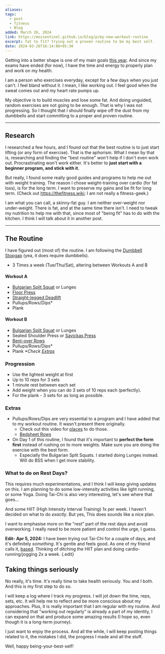 ```yaml
---
aliases: 
tags:
  - post
  - fitness
  - Blog
added: March 26, 2024
link: https://moisentinel.github.io/blog/p/my-new-workout-routine
excerpt: fat to fit? trying out a proven routine to be my best self.
date: 2024-03-26T16:14:08+05:30
---
```

Getting into a better shape is one of my main goals [this year](https://moisentinel.github.io/about/#this-year). And since my exams have ended (for now), I have the time and energy to properly plan and work on my health.

I am a person who exercises everyday, except for a few days when you just can't. I feel bland without it. I mean, I like working out. I feel good when the sweat comes out and my heart rate pumps up.

My objective is to build muscles and lose some fat. And doing unguided, random exercises are not going to be enough. That is why I was not progressing. So I thought that I should finally wipe off the dust from my dumbbells and start committing to a proper and proven routine.

---
## Research
I researched a few hours, and I found out that the best routine is to just start lifting (or any form of exercise). That is the aphorism. What I mean by that is, researching and finding the "best routine" won't help if I don't even work out. Procrastinating won't work either. It's better to **just start with a beginner program, and stick with it**.

But really, I found some really good guides and programs to help me out with weight training. The reason I chose weight-training over cardio (for fat loss), is for the long term. I want to preserve my gains and be fit for long term. (Check out https://thefitness.wiki; I am not really a fitness-geek.)

I am what you can call, a skinny-fat guy. I am neither over-weight nor under-weight. There is fat, and at the same time there isn't. I need to tweak my nutrition to help me with that, since most of "being fit" has to do with the kitchen. I think I will talk about it in another post.

---
## The Routine
I have figured out (most of) the routine. I am following the [Dumbbell Stopgap](https://www.reddit.com/r/Fitness/comments/zc0uy/a_beginner_dumbbell_program_the_dumbbell_stopgap/) (yea, it does require dumbbells). 
- 3 Times a week (Tue/Thu/Sat), altering between Workouts A and B
#### Workout A
- [Bulgarian Split Squat](https://www.youtube.com/watch?v=2C-uNgKwPLE) or Lunges
- [Floor Press](https://www.youtube.com/watch?v=AqYFvc9t_vU)
- [Straight-legged Deadlift](https://www.youtube.com/watch?v=iXbGzZE84aI)
- Pullups/Rows/Dips*
- Plank
#### Workout B
- [Bulgarian Split Squat](https://www.youtube.com/watch?v=2C-uNgKwPLE) or Lunges
- Seated Shoulder Press or [Savickas Press](https://www.youtube.com/watch?v=HpgaE1XmkgU)
- [Bent-over Rows](https://youtu.be/ayBUERt_w6g)
- Pullups/Rows/Dips*
- Plank
_*Check [Extras](https://moisentinel.github.io/blog/p/my-new-workout-routine#Extras)_
### Progression
- Use the lightest weight at first
- Up to 10 reps for 3 sets
- 1 minute rest between each set
- Add weight when you can do 3 sets of 10 reps each (perfectly).
- For the plank - 3 sets for as long as possible.
### Extras
- Pullups/Rows/Dips are very essential to a program and I have added that to my workout routine. It wasn't present there originally.
	- Check out this video for [places](https://www.youtube.com/watch?v=ZCxlfzslkQ8) to do those.
	- [Bedsheet Rows](https://www.youtube.com/watch?v=wr8ZA-cvH3s)
- On Day 1 of this routine, I found that it's important to **perfect the form first** instead of rushing on to more weights. Make sure you are doing the exercise with the best form.
	- Especially the Bulgarian Split Squats. I started doing Lunges instead. Will do BSS when I get more stability.
### What to do on Rest Days?
This requires much experimentations, and I think I will keep giving updates on this.
I am planning to do some low-intensity activities like light running, or some Yoga. Doing Tai-Chi is also very interesting, let's see where that goes...

And some HIIT (High Intensity Interval Training) 1x per week. I haven't decided on what to do *exactly*. But yes, This does sounds like a nice plan.

I want to emphasise more on the "rest" part of the rest days and avoid overworking. I really need to be more patient and control the urge, I guess.

**Edit- Apr 5, 2024:**
I have been trying out Tai-Chi for a couple of days, and it's definitely *something*. It's gentle and feels good. As one of my friend calls it, [based](https://www.urbandictionary.com/define.php?term=based).
Thinking of ditching the HIIT plan and doing cardio- running/jogging 2x a week. {.edit}
## Taking things seriously
No really, it's time. It's really time to take health seriously. You and I both. And this is my first step to do so.

I will keep a log where I track my progress. I will jot down the time, reps, sets, etc. It will help me to reflect and be more conscious about my approaches. Plus, it is really important that I am regular with my routine. And considering that "working out regularly" is already a part of my identity, I can expand on that and produce some amazing results (I hope so, even though it is a long-term journey).

I just want to enjoy the process. And all the while, I will keep posting things related to it, the mistakes I did, the progress I made and all the stuff.

Well, happy being-your-best-self!


